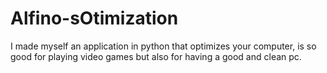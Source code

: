 # Alfino-sOtimization
I made myself an application in python that optimizes your computer, is so good for playing video games but also for having a good and clean pc.
